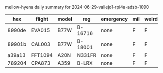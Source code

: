mellow-hyena daily summary for 2024-06-29-vallejo1-rpi4a-adsb-1090

|hex|flight|model|reg|emergency|mil|weirdo|
|--|--|--|--|--|--|--|
|8990de|EVA015|B77W|B-16716|none|F|F|
|89901b|CAL003|B77W|B-18001|none|F|F|
|a39a13|FFT1094|A20N|N331FR|none|F|F|
|789204|CPA873|A359|B-LRX|none|F|F|
